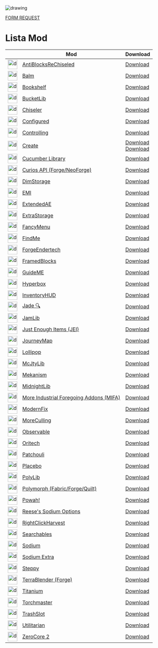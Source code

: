 <img src="https://cdn.worldvectorlogo.com/logos/minecraft.svg" alt="drawing" />

[FORM REQUEST](https://forms.gle/3SsGruLzzU6gDovv8)

# Lista Mod

|  |Mod | Download |
| ---- | ---- | ---- |
| <img src="https://media.forgecdn.net/avatars/thumbnails/653/19/256/256/638055421163701162.png" alt="drawing" width="30" /> | [AntiBlocksReChiseled](https://www.curseforge.com/minecraft/mc-mods/antiblocksrechiseled "Web Site") | [Download ](https://download-directory.github.io/?url=https%3A%2F%2Fgithub.com%2Ffrancescoparadisi14%2FMinecraftModItaTranslate%2Ftree%2Fmain%2Ftraduzioni%2Fassets%2Fantiblocksrechiseled%2Flang "Download") |
| <img src="https://media.forgecdn.net/avatars/thumbnails/1107/117/256/256/638657111836546584.png" alt="drawing" width="30" /> | [Balm](https://www.curseforge.com/minecraft/mc-mods/balm "Web Site") | [Download ](https://download-directory.github.io/?url=https%3A%2F%2Fgithub.com%2Ffrancescoparadisi14%2FMinecraftModItaTranslate%2Ftree%2Fmain%2Ftraduzioni%2Fassets%2Fbalm%2Flang "Download") |
| <img src="https://media.forgecdn.net/avatars/thumbnails/981/432/256/256/638488256947873195.png" alt="drawing" width="30" /> | [Bookshelf](https://www.curseforge.com/minecraft/mc-mods/bookshelf "Web Site") | [Download ](https://download-directory.github.io/?url=https%3A%2F%2Fgithub.com%2Ffrancescoparadisi14%2FMinecraftModItaTranslate%2Ftree%2Fmain%2Ftraduzioni%2Fassets%2Fbookshelf%2Flang "Download") |
| <img src="https://media.forgecdn.net/avatars/thumbnails/471/482/256/256/637759881984341588.png" alt="drawing" width="30" /> | [BucketLib](https://www.curseforge.com/minecraft/mc-mods/bucketlib "Web Site") | [Download ](https://download-directory.github.io/?url=https%3A%2F%2Fgithub.com%2Ffrancescoparadisi14%2FMinecraftModItaTranslate%2Ftree%2Fmain%2Ftraduzioni%2Fassets%2Fbucketlib%2Flang "Download") |
| <img src="https://media.forgecdn.net/avatars/thumbnails/1202/181/256/256/638779191114867835.png" alt="drawing" width="30" /> | [Chiseler](https://www.curseforge.com/minecraft/mc-mods/chiseler "Web Site") | [Download ](https://download-directory.github.io/?url=https%3A%2F%2Fgithub.com%2Ffrancescoparadisi14%2FMinecraftModItaTranslate%2Ftree%2Fmain%2Ftraduzioni%2Fassets%2Fchiseler%2Flang "Download") |
| <img src="https://media.forgecdn.net/avatars/thumbnails/871/317/256/256/638288810833209348.png" alt="drawing" width="30" /> | [Configured](https://www.curseforge.com/minecraft/mc-mods/configured "Web Site") | [Download ](https://download-directory.github.io/?url=https%3A%2F%2Fgithub.com%2Ffrancescoparadisi14%2FMinecraftModItaTranslate%2Ftree%2Fmain%2Ftraduzioni%2Fassets%2Fconfigured%2Flang "Download") |
| <img src="https://media.forgecdn.net/avatars/thumbnails/49/603/256/256/636079972364045115.png" alt="drawing" width="30" /> | [Controlling](https://www.curseforge.com/minecraft/mc-mods/controlling "Web Site") | [Download ](https://download-directory.github.io/?url=https%3A%2F%2Fgithub.com%2Ffrancescoparadisi14%2FMinecraftModItaTranslate%2Ftree%2Fmain%2Ftraduzioni%2Fassets%2Fcontrolling%2Flang "Download") |
| <img src="https://media.forgecdn.net/avatars/thumbnails/1065/184/256/256/638598725500886388.png" alt="drawing" width="30" /> | [Create](https://www.curseforge.com/minecraft/mc-mods/create "Web Site") | [Download ](https://download-directory.github.io/?url=https%3A%2F%2Fgithub.com%2Ffrancescoparadisi14%2FMinecraftModItaTranslate%2Ftree%2Fmain%2Ftraduzioni%2Fassets%2Fcreate%2Flang "Download")<br />[Download ](https://download-directory.github.io/?url=https%3A%2F%2Fgithub.com%2Ffrancescoparadisi14%2FMinecraftModItaTranslate%2Ftree%2Fmain%2Ftraduzioni%2Fassets%2Fcreate%2Flang%2Fdefault "Download") |
| <img src="https://media.forgecdn.net/avatars/thumbnails/930/446/256/256/638403276038916842.png" alt="drawing" width="30" /> | [Cucumber Library](https://www.curseforge.com/minecraft/mc-mods/cucumber "Web Site") | [Download ](https://download-directory.github.io/?url=https%3A%2F%2Fgithub.com%2Ffrancescoparadisi14%2FMinecraftModItaTranslate%2Ftree%2Fmain%2Ftraduzioni%2Fassets%2Fcucumber%2Flang "Download") |
| <img src="https://media.forgecdn.net/avatars/thumbnails/195/772/256/256/636881112930494939.png" alt="drawing" width="30" /> | [Curios API (Forge/NeoForge)](https://www.curseforge.com/minecraft/mc-mods/curios "Web Site") | [Download ](https://download-directory.github.io/?url=https%3A%2F%2Fgithub.com%2Ffrancescoparadisi14%2FMinecraftModItaTranslate%2Ftree%2Fmain%2Ftraduzioni%2Fassets%2Fcurios%2Flang "Download") |
| <img src="https://media.forgecdn.net/avatars/thumbnails/249/643/256/256/637174719243154976.png" alt="drawing" width="30" /> | [DimStorage](https://www.curseforge.com/minecraft/mc-mods/dimstorage "Web Site") | [Download ](https://download-directory.github.io/?url=https%3A%2F%2Fgithub.com%2Ffrancescoparadisi14%2FMinecraftModItaTranslate%2Ftree%2Fmain%2Ftraduzioni%2Fassets%2Fdimstorage%2Flang "Download") |
| <img src="https://media.forgecdn.net/avatars/thumbnails/545/351/256/256/637878590194850929.png" alt="drawing" width="30" /> | [EMI](https://www.curseforge.com/minecraft/mc-mods/emi "Web Site") | [Download ](https://download-directory.github.io/?url=https%3A%2F%2Fgithub.com%2Ffrancescoparadisi14%2FMinecraftModItaTranslate%2Ftree%2Fmain%2Ftraduzioni%2Fassets%2Femi%2Flang "Download") |
| <img src="https://media.forgecdn.net/avatars/thumbnails/1035/829/256/256/638560143803100066.png" alt="drawing" width="30" /> | [ExtendedAE](https://www.curseforge.com/minecraft/mc-mods/ex-pattern-provider "Web Site") | [Download ](https://download-directory.github.io/?url=https%3A%2F%2Fgithub.com%2Ffrancescoparadisi14%2FMinecraftModItaTranslate%2Ftree%2Fmain%2Ftraduzioni%2Fassets%2Fexpatternprovider%2Flang "Download") |
| <img src="https://media.forgecdn.net/avatars/thumbnails/302/586/256/256/637368182701144949.png" alt="drawing" width="30" /> | [ExtraStorage](https://www.curseforge.com/minecraft/mc-mods/extrastorage "Web Site") | [Download ](https://download-directory.github.io/?url=https%3A%2F%2Fgithub.com%2Ffrancescoparadisi14%2FMinecraftModItaTranslate%2Ftree%2Fmain%2Ftraduzioni%2Fassets%2Fextrastorage%2Flang "Download") |
| <img src="https://media.forgecdn.net/avatars/thumbnails/935/544/256/256/638412386316055428.png" alt="drawing" width="30" /> | [FancyMenu](https://www.curseforge.com/minecraft/mc-mods/fancymenu "Web Site") | [Download ](https://download-directory.github.io/?url=https%3A%2F%2Fgithub.com%2Ffrancescoparadisi14%2FMinecraftModItaTranslate%2Ftree%2Fmain%2Ftraduzioni%2Fassets%2Ffancymenu%2Flang "Download") |
| <img src="https://media.forgecdn.net/avatars/thumbnails/149/484/256/256/636589738152406559.png" alt="drawing" width="30" /> | [FindMe](https://www.curseforge.com/minecraft/mc-mods/findme "Web Site") | [Download ](https://download-directory.github.io/?url=https%3A%2F%2Fgithub.com%2Ffrancescoparadisi14%2FMinecraftModItaTranslate%2Ftree%2Fmain%2Ftraduzioni%2Fassets%2Ffindme%2Flang "Download") |
| <img src="https://media.forgecdn.net/avatars/thumbnails/39/528/256/256/635982217182008015.png" alt="drawing" width="30" /> | [ForgeEndertech](https://www.curseforge.com/minecraft/mc-mods/forgeendertech "Web Site") | [Download ](https://download-directory.github.io/?url=https%3A%2F%2Fgithub.com%2Ffrancescoparadisi14%2FMinecraftModItaTranslate%2Ftree%2Fmain%2Ftraduzioni%2Fassets%2Fforgeendertech%2Flang "Download") |
| <img src="https://media.forgecdn.net/avatars/thumbnails/337/942/256/256/637476252137998899.png" alt="drawing" width="30" /> | [FramedBlocks](https://www.curseforge.com/minecraft/mc-mods/framedblocks "Web Site") | [Download ](https://download-directory.github.io/?url=https%3A%2F%2Fgithub.com%2Ffrancescoparadisi14%2FMinecraftModItaTranslate%2Ftree%2Fmain%2Ftraduzioni%2Fassets%2Fframedblocks%2Flang "Download") |
| <img src="https://media.forgecdn.net/avatars/thumbnails/1151/155/256/256/638718882756139313.png" alt="drawing" width="30" /> | [GuideME](https://www.curseforge.com/minecraft/mc-mods/guideme "Web Site") | [Download ](https://download-directory.github.io/?url=https%3A%2F%2Fgithub.com%2Ffrancescoparadisi14%2FMinecraftModItaTranslate%2Ftree%2Fmain%2Ftraduzioni%2Fassets%2Fguideme%2Flang "Download") |
| <img src="https://media.forgecdn.net/avatars/thumbnails/330/921/256/256/637459155631899633.png" alt="drawing" width="30" /> | [Hyperbox](https://www.curseforge.com/minecraft/mc-mods/hyperbox "Web Site") | [Download ](https://download-directory.github.io/?url=https%3A%2F%2Fgithub.com%2Ffrancescoparadisi14%2FMinecraftModItaTranslate%2Ftree%2Fmain%2Ftraduzioni%2Fassets%2Fhyperbox%2Flang "Download") |
| <img src="https://media.forgecdn.net/avatars/thumbnails/207/788/256/256/636969272394259908.png" alt="drawing" width="30" /> | [InventoryHUD](https://www.curseforge.com/minecraft/mc-mods/inventoryhud "Web Site") | [Download ](https://download-directory.github.io/?url=https%3A%2F%2Fgithub.com%2Ffrancescoparadisi14%2FMinecraftModItaTranslate%2Ftree%2Fmain%2Ftraduzioni%2Fassets%2Finventory_hud%2Flang "Download") |
| <img src="https://media.forgecdn.net/avatars/thumbnails/207/323/256/256/636965628804677340.png" alt="drawing" width="30" /> | [Jade 🔍](https://www.curseforge.com/minecraft/mc-mods/jade "Web Site") | [Download ](https://download-directory.github.io/?url=https%3A%2F%2Fgithub.com%2Ffrancescoparadisi14%2FMinecraftModItaTranslate%2Ftree%2Fmain%2Ftraduzioni%2Fassets%2Fjade%2Flang "Download") |
| <img src="https://media.forgecdn.net/avatars/thumbnails/964/489/256/256/638462824667803215.png" alt="drawing" width="30" /> | [JamLib](https://www.curseforge.com/minecraft/mc-mods/jamlib "Web Site") | [Download ](https://download-directory.github.io/?url=https%3A%2F%2Fgithub.com%2Ffrancescoparadisi14%2FMinecraftModItaTranslate%2Ftree%2Fmain%2Ftraduzioni%2Fassets%2Fjamlib%2Flang "Download") |
| <img src="https://media.forgecdn.net/avatars/thumbnails/29/69/256/256/635838945588716414.jpeg" alt="drawing" width="30" /> | [Just Enough Items (JEI)](https://www.curseforge.com/minecraft/mc-mods/jei "Web Site") | [Download ](https://download-directory.github.io/?url=https%3A%2F%2Fgithub.com%2Ffrancescoparadisi14%2FMinecraftModItaTranslate%2Ftree%2Fmain%2Ftraduzioni%2Fassets%2Fjei%2Flang "Download") |
| <img src="https://media.forgecdn.net/avatars/thumbnails/9/144/256/256/635421614078544069.png" alt="drawing" width="30" /> | [JourneyMap](https://www.curseforge.com/minecraft/mc-mods/journeymap "Web Site") | [Download ](https://download-directory.github.io/?url=https%3A%2F%2Fgithub.com%2Ffrancescoparadisi14%2FMinecraftModItaTranslate%2Ftree%2Fmain%2Ftraduzioni%2Fassets%2Fjourneymap%2Flang%2Fmessage "Download") |
| <img src="https://media.forgecdn.net/avatars/thumbnails/232/515/256/256/637066715613769205.png" alt="drawing" width="30" /> | [Lollipop](https://www.curseforge.com/minecraft/mc-mods/lollipop "Web Site") | [Download ](https://download-directory.github.io/?url=https%3A%2F%2Fgithub.com%2Ffrancescoparadisi14%2FMinecraftModItaTranslate%2Ftree%2Fmain%2Ftraduzioni%2Fassets%2Flollipop%2Flang "Download") |
| <img src="https://media.forgecdn.net/avatars/thumbnails/21/825/256/256/635733177880067480.png" alt="drawing" width="30" /> | [McJtyLib](https://www.curseforge.com/minecraft/mc-mods/mcjtylib "Web Site") | [Download ](https://download-directory.github.io/?url=https%3A%2F%2Fgithub.com%2Ffrancescoparadisi14%2FMinecraftModItaTranslate%2Ftree%2Fmain%2Ftraduzioni%2Fassets%2Fmcjtylib%2Flang "Download") |
| <img src="https://media.forgecdn.net/avatars/thumbnails/492/672/256/256/637801316302309362.png" alt="drawing" width="30" /> | [Mekanism](https://www.curseforge.com/minecraft/mc-mods/mekanism "Web Site") | [Download ](https://download-directory.github.io/?url=https%3A%2F%2Fgithub.com%2Ffrancescoparadisi14%2FMinecraftModItaTranslate%2Ftree%2Fmain%2Ftraduzioni%2Fassets%2Fmekanism%2Flang "Download") |
| <img src="https://media.forgecdn.net/avatars/thumbnails/388/582/256/256/637580663642837174.png" alt="drawing" width="30" /> | [MidnightLib](https://www.curseforge.com/minecraft/mc-mods/midnightlib "Web Site") | [Download ](https://download-directory.github.io/?url=https%3A%2F%2Fgithub.com%2Ffrancescoparadisi14%2FMinecraftModItaTranslate%2Ftree%2Fmain%2Ftraduzioni%2Fassets%2Fmidnightlib%2Flang "Download") |
| <img src="https://media.forgecdn.net/avatars/thumbnails/1062/895/256/256/638595600945014367.png" alt="drawing" width="30" /> | [More Industrial Foregoing Addons (MIFA)](https://www.curseforge.com/minecraft/mc-mods/mifa "Web Site") | [Download ](https://download-directory.github.io/?url=https%3A%2F%2Fgithub.com%2Ffrancescoparadisi14%2FMinecraftModItaTranslate%2Ftree%2Fmain%2Ftraduzioni%2Fassets%2Fmifa%2Flang "Download") |
| <img src="https://media.forgecdn.net/avatars/thumbnails/881/436/256/256/638311693460984164.png" alt="drawing" width="30" /> | [ModernFix](https://www.curseforge.com/minecraft/mc-mods/modernfix "Web Site") | [Download ](https://download-directory.github.io/?url=https%3A%2F%2Fgithub.com%2Ffrancescoparadisi14%2FMinecraftModItaTranslate%2Ftree%2Fmain%2Ftraduzioni%2Fassets%2Fmodernfix%2Flang "Download") |
| <img src="https://media.forgecdn.net/avatars/thumbnails/555/60/256/256/637898054310106097.png" alt="drawing" width="30" /> | [MoreCulling](https://www.curseforge.com/minecraft/mc-mods/moreculling "Web Site") | [Download ](https://download-directory.github.io/?url=https%3A%2F%2Fgithub.com%2Ffrancescoparadisi14%2FMinecraftModItaTranslate%2Ftree%2Fmain%2Ftraduzioni%2Fassets%2Fmoreculling%2Flang "Download") |
| <img src="https://media.forgecdn.net/avatars/thumbnails/412/569/256/256/637632275050101334.png" alt="drawing" width="30" /> | [Observable](https://www.curseforge.com/minecraft/mc-mods/observable "Web Site") | [Download ](https://download-directory.github.io/?url=https%3A%2F%2Fgithub.com%2Ffrancescoparadisi14%2FMinecraftModItaTranslate%2Ftree%2Fmain%2Ftraduzioni%2Fassets%2Fobservable%2Flang "Download") |
| <img src="https://media.forgecdn.net/avatars/thumbnails/1008/455/256/256/638531232676721475.png" alt="drawing" width="30" /> | [Oritech](https://www.curseforge.com/minecraft/mc-mods/oritech "Web Site") | [Download ](https://download-directory.github.io/?url=https%3A%2F%2Fgithub.com%2Ffrancescoparadisi14%2FMinecraftModItaTranslate%2Ftree%2Fmain%2Ftraduzioni%2Fassets%2Foritech%2Flang "Download") |
| <img src="https://media.forgecdn.net/avatars/thumbnails/588/685/256/256/637958998949519797.png" alt="drawing" width="30" /> | [Patchouli](https://www.curseforge.com/minecraft/mc-mods/patchouli "Web Site") | [Download ](https://download-directory.github.io/?url=https%3A%2F%2Fgithub.com%2Ffrancescoparadisi14%2FMinecraftModItaTranslate%2Ftree%2Fmain%2Ftraduzioni%2Fassets%2Fpatchouli%2Flang "Download") |
| <img src="https://media.forgecdn.net/avatars/thumbnails/134/260/256/256/636490526725752670.png" alt="drawing" width="30" /> | [Placebo](https://www.curseforge.com/minecraft/mc-mods/placebo "Web Site") | [Download ](https://download-directory.github.io/?url=https%3A%2F%2Fgithub.com%2Ffrancescoparadisi14%2FMinecraftModItaTranslate%2Ftree%2Fmain%2Ftraduzioni%2Fassets%2Fplacebo%2Flang "Download") |
| <img src="https://media.forgecdn.net/avatars/thumbnails/909/516/256/256/638362703363460410.png" alt="drawing" width="30" /> | [PolyLib](https://www.curseforge.com/minecraft/mc-mods/polylib "Web Site") | [Download ](https://download-directory.github.io/?url=https%3A%2F%2Fgithub.com%2Ffrancescoparadisi14%2FMinecraftModItaTranslate%2Ftree%2Fmain%2Ftraduzioni%2Fassets%2Fpolylib%2Flang "Download") |
| <img src="https://media.forgecdn.net/avatars/thumbnails/279/271/256/256/637277042531842540.png" alt="drawing" width="30" /> | [Polymorph (Fabric/Forge/Quilt)](https://www.curseforge.com/minecraft/mc-mods/polymorph "Web Site") | [Download ](https://download-directory.github.io/?url=https%3A%2F%2Fgithub.com%2Ffrancescoparadisi14%2FMinecraftModItaTranslate%2Ftree%2Fmain%2Ftraduzioni%2Fassets%2Fpolymorph%2Flang "Download") |
| <img src="https://media.forgecdn.net/avatars/thumbnails/249/665/256/256/637174779164720984.png" alt="drawing" width="30" /> | [Powah!](https://www.curseforge.com/minecraft/mc-mods/powah "Web Site") | [Download ](https://download-directory.github.io/?url=https%3A%2F%2Fgithub.com%2Ffrancescoparadisi14%2FMinecraftModItaTranslate%2Ftree%2Fmain%2Ftraduzioni%2Fassets%2Fpowah%2Flang "Download") |
| <img src="https://media.forgecdn.net/avatars/thumbnails/414/599/256/256/637636962431399112.png" alt="drawing" width="30" /> | [Reese's Sodium Options](https://www.curseforge.com/minecraft/mc-mods/reeses-sodium-options "Web Site") | [Download ](https://download-directory.github.io/?url=https%3A%2F%2Fgithub.com%2Ffrancescoparadisi14%2FMinecraftModItaTranslate%2Ftree%2Fmain%2Ftraduzioni%2Fassets%2Freeses-sodium-options%2Flang "Download") |
| <img src="https://media.forgecdn.net/avatars/thumbnails/827/189/256/256/638214128652935154.png" alt="drawing" width="30" /> | [RightClickHarvest](https://www.curseforge.com/minecraft/mc-mods/rightclickharvest "Web Site") | [Download ](https://download-directory.github.io/?url=https%3A%2F%2Fgithub.com%2Ffrancescoparadisi14%2FMinecraftModItaTranslate%2Ftree%2Fmain%2Ftraduzioni%2Fassets%2Frightclickharvest%2Flang "Download") |
| <img src="https://media.forgecdn.net/avatars/thumbnails/814/175/256/256/638189233295197018.png" alt="drawing" width="30" /> | [Searchables](https://www.curseforge.com/minecraft/mc-mods/searchables "Web Site") | [Download ](https://download-directory.github.io/?url=https%3A%2F%2Fgithub.com%2Ffrancescoparadisi14%2FMinecraftModItaTranslate%2Ftree%2Fmain%2Ftraduzioni%2Fassets%2Fsearchables%2Flang "Download") |
| <img src="https://media.forgecdn.net/avatars/thumbnails/284/773/256/256/637298471098686391.png" alt="drawing" width="30" /> | [Sodium](https://www.curseforge.com/minecraft/mc-mods/sodium "Web Site") | [Download ](https://download-directory.github.io/?url=https%3A%2F%2Fgithub.com%2Ffrancescoparadisi14%2FMinecraftModItaTranslate%2Ftree%2Fmain%2Ftraduzioni%2Fassets%2Fsodium%2Flang "Download") |
| <img src="https://media.forgecdn.net/avatars/thumbnails/344/698/256/256/637491211740686215.png" alt="drawing" width="30" /> | [Sodium Extra](https://www.curseforge.com/minecraft/mc-mods/sodium-extra "Web Site") | [Download ](https://download-directory.github.io/?url=https%3A%2F%2Fgithub.com%2Ffrancescoparadisi14%2FMinecraftModItaTranslate%2Ftree%2Fmain%2Ftraduzioni%2Fassets%2Fsodium-extra%2Flang "Download") |
| <img src="https://media.forgecdn.net/avatars/thumbnails/836/234/256/256/638228402401892226.png" alt="drawing" width="30" /> | [Steppy](https://www.curseforge.com/minecraft/mc-mods/steppy "Web Site") | [Download ](https://download-directory.github.io/?url=https%3A%2F%2Fgithub.com%2Ffrancescoparadisi14%2FMinecraftModItaTranslate%2Ftree%2Fmain%2Ftraduzioni%2Fassets%2Fsteppy%2Flang "Download") |
| <img src="https://media.forgecdn.net/avatars/thumbnails/478/14/256/256/637773351522362655.png" alt="drawing" width="30" /> | [TerraBlender (Forge)](https://www.curseforge.com/minecraft/mc-mods/terrablender "Web Site") | [Download ](https://download-directory.github.io/?url=https%3A%2F%2Fgithub.com%2Ffrancescoparadisi14%2FMinecraftModItaTranslate%2Ftree%2Fmain%2Ftraduzioni%2Fassets%2Fterrablender%2Flang "Download") |
| <img src="https://media.forgecdn.net/avatars/thumbnails/204/596/256/256/636941376880705827.png" alt="drawing" width="30" /> | [Titanium](https://www.curseforge.com/minecraft/mc-mods/titanium "Web Site") | [Download ](https://download-directory.github.io/?url=https%3A%2F%2Fgithub.com%2Ffrancescoparadisi14%2FMinecraftModItaTranslate%2Ftree%2Fmain%2Ftraduzioni%2Fassets%2Ftitanium%2Flang "Download") |
| <img src="https://media.forgecdn.net/avatars/thumbnails/65/19/256/256/636158304682638960.png" alt="drawing" width="30" /> | [Torchmaster](https://www.curseforge.com/minecraft/mc-mods/torchmaster "Web Site") | [Download ](https://download-directory.github.io/?url=https%3A%2F%2Fgithub.com%2Ffrancescoparadisi14%2FMinecraftModItaTranslate%2Ftree%2Fmain%2Ftraduzioni%2Fassets%2Ftorchmaster%2Flang "Download") |
| <img src="https://media.forgecdn.net/avatars/thumbnails/24/977/256/256/635765606634181465.png" alt="drawing" width="30" /> | [TrashSlot](https://www.curseforge.com/minecraft/mc-mods/trashslot "Web Site") | [Download ](https://download-directory.github.io/?url=https%3A%2F%2Fgithub.com%2Ffrancescoparadisi14%2FMinecraftModItaTranslate%2Ftree%2Fmain%2Ftraduzioni%2Fassets%2Ftrashslot%2Flang "Download") |
| <img src="https://media.forgecdn.net/avatars/thumbnails/896/884/256/256/638341987824979049.png" alt="drawing" width="30" /> | [Utilitarian](https://www.curseforge.com/minecraft/mc-mods/utilitarian "Web Site") | [Download ](https://download-directory.github.io/?url=https%3A%2F%2Fgithub.com%2Ffrancescoparadisi14%2FMinecraftModItaTranslate%2Ftree%2Fmain%2Ftraduzioni%2Fassets%2Futilitarian%2Flang "Download") |
| <img src="https://media.forgecdn.net/avatars/thumbnails/1024/523/256/256/638547659298960257.png" alt="drawing" width="30" /> | [ZeroCore 2](https://www.curseforge.com/minecraft/mc-mods/zerocore "Web Site") | [Download ](https://download-directory.github.io/?url=https%3A%2F%2Fgithub.com%2Ffrancescoparadisi14%2FMinecraftModItaTranslate%2Ftree%2Fmain%2Ftraduzioni%2Fassets%2Fzerocore%2Flang "Download") |
